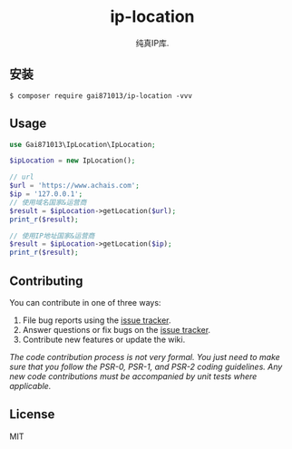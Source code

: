 <h1 align="center"> ip-location </h1>

<p align="center"> 纯真IP库.</p>


## 安装

```shell
$ composer require gai871013/ip-location -vvv
```

## Usage

```php
use Gai871013\IpLocation\IpLocation;

$ipLocation = new IpLocation();

// url
$url = 'https://www.achais.com';
$ip = '127.0.0.1';
// 使用域名国家&运营商
$result = $ipLocation->getLocation($url);
print_r($result);

// 使用IP地址国家&运营商
$result = $ipLocation->getLocation($ip);
print_r($result);
```

## Contributing

You can contribute in one of three ways:

1. File bug reports using the [issue tracker](https://github.com/gai871013/ip-location/issues).
2. Answer questions or fix bugs on the [issue tracker](https://github.com/gai871013/ip-location/issues).
3. Contribute new features or update the wiki.

_The code contribution process is not very formal. You just need to make sure that you follow the PSR-0, PSR-1, and PSR-2 coding guidelines. Any new code contributions must be accompanied by unit tests where applicable._

## License

MIT